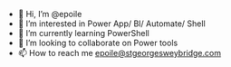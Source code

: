 - 👋 Hi, I’m @epoile
- 👀 I’m interested in Power App/ BI/ Automate/ Shell
- 🌱 I’m currently learning PowerShell
- 💞️ I’m looking to collaborate on Power tools
- 📫 How to reach me epoile@stgeorgesweybridge.com

<!---
epoile/epoile is a ✨ special ✨ repository because its `README.md` (this file) appears on your GitHub profile.
You can click the Preview link to take a look at your changes.
--->
